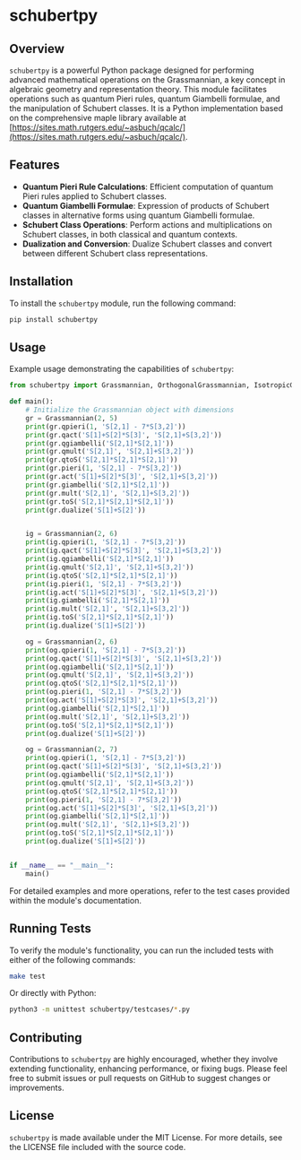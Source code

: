 # schubertpy

## Overview

`schubertpy` is a powerful Python package designed for performing advanced mathematical operations on the Grassmannian, a key concept in algebraic geometry and representation theory. This module facilitates operations such as quantum Pieri rules, quantum Giambelli formulae, and the manipulation of Schubert classes. It is a Python implementation based on the comprehensive maple library available at [https://sites.math.rutgers.edu/~asbuch/qcalc/](https://sites.math.rutgers.edu/~asbuch/qcalc/).

## Features

- **Quantum Pieri Rule Calculations**: Efficient computation of quantum Pieri rules applied to Schubert classes.
- **Quantum Giambelli Formulae**: Expression of products of Schubert classes in alternative forms using quantum Giambelli formulae.
- **Schubert Class Operations**: Perform actions and multiplications on Schubert classes, in both classical and quantum contexts.
- **Dualization and Conversion**: Dualize Schubert classes and convert between different Schubert class representations.

## Installation

To install the `schubertpy` module, run the following command:

```bash
pip install schubertpy
```

## Usage

Example usage demonstrating the capabilities of `schubertpy`:

```python
from schubertpy import Grassmannian, OrthogonalGrassmannian, IsotropicGrassmannian

def main():
    # Initialize the Grassmannian object with dimensions
    gr = Grassmannian(2, 5)
    print(gr.qpieri(1, 'S[2,1] - 7*S[3,2]'))
    print(gr.qact('S[1]+S[2]*S[3]', 'S[2,1]+S[3,2]'))
    print(gr.qgiambelli('S[2,1]*S[2,1]'))
    print(gr.qmult('S[2,1]', 'S[2,1]+S[3,2]'))
    print(gr.qtoS('S[2,1]*S[2,1]*S[2,1]'))
    print(gr.pieri(1, 'S[2,1] - 7*S[3,2]'))
    print(gr.act('S[1]+S[2]*S[3]', 'S[2,1]+S[3,2]'))
    print(gr.giambelli('S[2,1]*S[2,1]'))
    print(gr.mult('S[2,1]', 'S[2,1]+S[3,2]'))
    print(gr.toS('S[2,1]*S[2,1]*S[2,1]'))
    print(gr.dualize('S[1]+S[2]'))


    ig = Grassmannian(2, 6)
    print(ig.qpieri(1, 'S[2,1] - 7*S[3,2]'))
    print(ig.qact('S[1]+S[2]*S[3]', 'S[2,1]+S[3,2]'))
    print(ig.qgiambelli('S[2,1]*S[2,1]'))
    print(ig.qmult('S[2,1]', 'S[2,1]+S[3,2]'))
    print(ig.qtoS('S[2,1]*S[2,1]*S[2,1]'))
    print(ig.pieri(1, 'S[2,1] - 7*S[3,2]'))
    print(ig.act('S[1]+S[2]*S[3]', 'S[2,1]+S[3,2]'))
    print(ig.giambelli('S[2,1]*S[2,1]'))
    print(ig.mult('S[2,1]', 'S[2,1]+S[3,2]'))
    print(ig.toS('S[2,1]*S[2,1]*S[2,1]'))
    print(ig.dualize('S[1]+S[2]'))

    og = Grassmannian(2, 6)
    print(og.qpieri(1, 'S[2,1] - 7*S[3,2]'))
    print(og.qact('S[1]+S[2]*S[3]', 'S[2,1]+S[3,2]'))
    print(og.qgiambelli('S[2,1]*S[2,1]'))
    print(og.qmult('S[2,1]', 'S[2,1]+S[3,2]'))
    print(og.qtoS('S[2,1]*S[2,1]*S[2,1]'))
    print(og.pieri(1, 'S[2,1] - 7*S[3,2]'))
    print(og.act('S[1]+S[2]*S[3]', 'S[2,1]+S[3,2]'))
    print(og.giambelli('S[2,1]*S[2,1]'))
    print(og.mult('S[2,1]', 'S[2,1]+S[3,2]'))
    print(og.toS('S[2,1]*S[2,1]*S[2,1]'))
    print(og.dualize('S[1]+S[2]'))

    og = Grassmannian(2, 7)
    print(og.qpieri(1, 'S[2,1] - 7*S[3,2]'))
    print(og.qact('S[1]+S[2]*S[3]', 'S[2,1]+S[3,2]'))
    print(og.qgiambelli('S[2,1]*S[2,1]'))
    print(og.qmult('S[2,1]', 'S[2,1]+S[3,2]'))
    print(og.qtoS('S[2,1]*S[2,1]*S[2,1]'))
    print(og.pieri(1, 'S[2,1] - 7*S[3,2]'))
    print(og.act('S[1]+S[2]*S[3]', 'S[2,1]+S[3,2]'))
    print(og.giambelli('S[2,1]*S[2,1]'))
    print(og.mult('S[2,1]', 'S[2,1]+S[3,2]'))
    print(og.toS('S[2,1]*S[2,1]*S[2,1]'))
    print(og.dualize('S[1]+S[2]'))


if __name__ == "__main__":
    main()
```

For detailed examples and more operations, refer to the test cases provided within the module's documentation.

## Running Tests

To verify the module's functionality, you can run the included tests with either of the following commands:

```bash
make test
```

Or directly with Python:

```bash
python3 -m unittest schubertpy/testcases/*.py
```

## Contributing

Contributions to `schubertpy` are highly encouraged, whether they involve extending functionality, enhancing performance, or fixing bugs. Please feel free to submit issues or pull requests on GitHub to suggest changes or improvements.

## License

`schubertpy` is made available under the MIT License. For more details, see the LICENSE file included with the source code.
